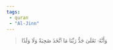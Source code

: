 ```yaml
---
tags: 
 - quran 
 - "Al-Jinn"
---
```


> وَأَنَّهُۥ تَعَٰلَىٰ جَدُّ رَبِّنَا مَا ٱتَّخَذَ صَٰحِبَةٗ وَلَا وَلَدٗا
